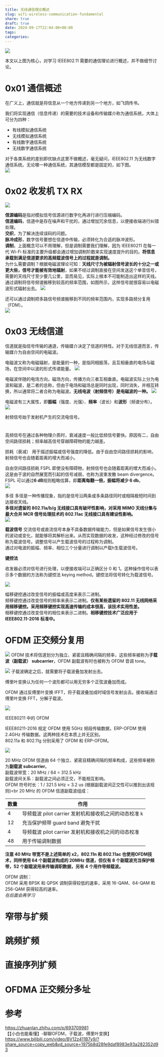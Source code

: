 ```yaml
---
title: 无线通信理论概述
slug: wifi-wireless-communication-fundamental
share: true
draft: true
date: 2024-09-17T22:04:00+08:00
tags: 
categories:
---
```


![](https://img.jaxwang28.top/2024/06/14b3606032cb762104032bbfb6f75b50.png)

本文以上图为核心，对学习 IEEE802.11 需要的通信理论进行概述，并不做细节讨论。 <br>


# 0x01 通信概述

在广义上，通信就是将信息从一个地方传递到另一个地方，如飞鸽传书。 <br>

我们将实现通信（信息传递）的需要的技术设备和传输媒介称为通信系统，大体上可分为四种：
* 有线模拟通信系统
* 无线模拟通信系统
* 有线数字通信系统
* 无线数字通信系统

对于各类系统的差别即优缺点这里不做概述，毫无疑问，IEEE802.11 为无线数字通信系统。无论哪一种通信系统，其通信模型都是固定的，如下图。 <br>
![](https://img.jaxwang28.top/2024/09/61279aa89e8b1ad1e3ed96dfbada8540.png)




# 0x02 收发机 TX RX

![](https://img.jaxwang28.top/2024/09/dbc4e148fdfaf5e434890565ed97f54d.png)

**信源编码**是指对模拟信号信源进行数字化再进行进行压缩编码。<br>
**信道编码**，信道中是存在噪声和干扰的，通过增加冗余信息，以便接收端进行纠错处理。<br>
**交织**，为了解决连续误码的问题。<br>
**脉冲成形**，数字信号要想在信道中传输，必须转化为合适的脉冲波形。<br>
**调制**，上面概念可以不用理解，但是调制需要我们理解，因为 IEEE80211 在每一代 Wi-Fi 标准的主要升级都会通过增加调制阶数来实现速度提升的目的。**将信息承载到满足信道要求的高频载波信号上的过程就是调制。**<br>
为什么需要调制？根据电磁波理论可知：**天线尺寸为被辐射信号波长的十分之一或更大些，信号才能被有效地辐射**，如果不经过调制直接在空间发送这个单音信号，需要的天线尺寸至少要几公里，显而易见，实际上根本不可能制造出这样的天线。通过调制将信号频谱搬移到较高的频率范围，如图所示，这样信号就很容易以电磁波形式辐射出去。
![](https://img.jaxwang28.top/2024/09/064e0f7d8ae4c930330268fe030e906b.png)

还可以通过调制把多路信号频谱搬移到不同的频率范围内，实现多路频分复用（FDM）。<br>
![](https://img.jaxwang28.top/2024/09/d0073d1473196440a838539e4686b7ce.png)





# 0x03 无线信道

信道就是指信号传输的通道，传输媒介决定了信道的特性。对于无线信道而言，传输媒介为自由空间的电磁波。<br>

电磁波又称为电磁辐射，是能量的一种，是指同相振荡，且互相垂直的电场与磁场，在空间中以波的形式传递能量。
![](https://img.jaxwang28.top/2024/09/0a9e56e6fa965417ff16a4b746206543.png)

电磁波伴随的电场方向，磁场方向，传播方向三者互相垂直。电磁波实际上分为电波和磁波，是二者的总称，但由于电场和磁场总是同时出现，同时消失，并相互转换，所以通常将二者合称为电磁波。**无线电波（射频信号）是电磁波的一种。**
![](https://img.jaxwang28.top/2024/09/24787fe591e828a118b294ccdae3290d.webp)

电磁波有三大属性，即**振幅**（强度、光强）、**频率**（波长）和**波形**（频谱分布）。
![](https://img.jaxwang28.top/2024/09/9739b604660b07643f03b09599b388fa.png)

射频信号始于发射机产生的交流电信号。





# 




























高频信号在通过各种物理介质时，衰减速度一般比低频信号要快。原因有二，自由空间路径损耗；频率越高信号穿越障碍物的能力越差。


损耗（衰减）
用于描述振幅或信号强度的降低。由于自由空间路径损耗的影响，射频信号也会随着距离的增大而减小。

自由空间路径损耗 FSPL
即使没有障碍物，射频信号也会随着距离的增大而减小。这是由于波的自然展宽而引起的信号减弱，也称为波束发散 beam divergence。<br>
FSPL 可以通过**6 dB**规则粗略估算，即**距离每翻一倍，振幅将减少 6 db**。<br>
![](https://img.jaxwang28.top/2024/06/e503ef0b04a58dba1947b6602f0c6fb3.png)


多径
多径是一种传播现象，指的是信号沿两条或多条路径同时或相隔极短时间到达接收天线。<br>
**多径对遗留的 802.11a/b/g 无线接口具有破坏性影响，对采用 MIMO 天线分集与最大合并 MCR 信号处理技术的 802.11ac 无线接口具有建设性影响。**<br>
![](https://img.jaxwang28.top/2024/06/3b0bac646faef2045c408753b7248cc6.png)









































**载波信号**
交流信号或直流信号本身不具备数据传输能力，但是如果信号发生很小的波动或变化，就能够将其解析出来。从而实现数据的收发，这种经过修改的信号称为载波信号。调整信号以产生载波信号的过程称为调制。<br>
通过对电波的振幅、频率、相位三个分量进行调制以产载h生载波信号。



**键控法**

收发器必须对信号进行处理，以便接收端可以正确区分 0 和 1。这种操作信号以表示多个数据的方法称为键控法 keying method。键控法将信号转化为载波信号。<br>


![](https://img.jaxwang28.top/2024/09/df9899229525c7b762ecb922de0e45ad.png)

幅移键控通过改变信号的振幅或高度来表示二进制。<br>
频移键控通过改变信号的频率来表示二进制。**仅有某些遗留的 802.11 无线网络采用频移键控。采用频移键控实现高速传输的成本很高，该技术实用性差。**<br>
相移键控通过改变信号的相位来表示二进制。**相移键控技术广泛应用于 IEEE802.11-2016 标准中。**<br>
























































# OFDM 正交频分复用



![](https://img.jaxwang28.top/2024/09/6ae5305da93cb3d6fb83fb5ddeebc917.png)
OFDM 技术将信道划分为独立、紧密且精确间隔的频率，这些频率被称为**子载波（副载波） subcarrier**，OFDM 副载波有时也被称为 OFDM 音调 tone。<br>



![](https://img.jaxwang28.top/2024/09/f6bf8c009f6e230b20e3a1c53f7a0c4c.png)
子载波确定之后，就需要将子载波叠加发射出去。<br>

傅里叶变换认为任何一个波形都可以用无穷多个正弦波叠加而成。<br>

OFDM 通过反傅里叶变换 IFFT，将子载波叠加成时域信号发射出去。接收端通过傅里叶变换 FFT，分解子载波。

![](https://img.jaxwang28.top/2024/09/56eb1cecaa52129665fccf00eac18d2d.png)



IEEE80211 中的 OFDM

IEEE80211-2016 规定 OFDM 使用 5GHz 频段传输数据，ERP-OFDM 使用 2.4GHz 传输数据。这两种技术在本质上并无区别。<br>
802.11a 和 802.11g 分别采用了 OFDM 和 ERP-OFDM。<br>

![](https://img.jaxwang28.top/2024/07/ffc756c8bf95d134f33f769b0644f94e.png)<br>

20 MHz OFDM 信道由 64 个独立、紧密且精确间隔的频率构成，这些频率被称为**副载波 subcarrier**。<br>
副载波带宽：20 MHz / 64 = 312.5 kHz<br>
副载波间关系：副载波之间必须正交，不能相互影响。<br>
OFDM 符号时长：1 / 321.5 kHz = 3.2 us (根据副载波间正交性可以推到出该规则)<br
20 MHz 的 OFDM 信道副载波组成：<br>

| 数量  | 作用                                |
| --- | --------------------------------- |
| 4   | 导频载波 pilot carrier 发射机和接收机之间的动态校准 k|
| 12  | 充当保护频带 guard band 避免干扰            |
| 4   | 导频载波 pilot carrier 发射机和接收机之间的动态校准 |
| 48  | 用于传输调制数据                          |

**注意 40 MHz 带宽不是上述简单的 x2，802.11n 和 802.11ac 也使用OFDM技术，同样使用 64 个副载波构成的 20MHz 信道，但仅有 8 个副载波充当保护频带，52 个副载波用来传输调职数据，另有 4 个用作导频载波。**<br>


OFDM 调制：<br>
OFDM 采用 BPSK 和 QPSK 调制获得较低的速率，采用 16-QAM、64-QAM 和 256-QAM 获得较高的速率。<br>
*在后面会再学习*<br>




# 窄带与扩频

# 跳频扩频

# 直接序列扩频 


# OFDMA 正交频分多址















# 参考
https://zhuanlan.zhihu.com/p/693709981 <br>
【【小白也能看懂】-聊聊OFDM，子载波，傅里叶变换】 https://www.bilibili.com/video/BV12z411B7y9/?share_source=copy_web&vd_source=1975b8d28fe9daf8983e93a282352d93 <br>
